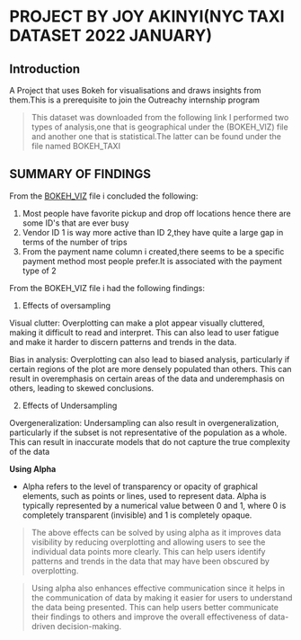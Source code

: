 # PROJECT BY JOY AKINYI(NYC TAXI DATASET 2022 JANUARY)
## Introduction
A Project that uses Bokeh for visualisations and draws insights from them.This is a prerequisite to join the Outreachy internship program
> This dataset was downloaded from the following link
I performed two types of analysis,one that is geographical under the (BOKEH_VIZ) file and another one that is statistical.The latter can be found under the file named BOKEH_TAXI
## SUMMARY OF FINDINGS
From the [BOKEH_VIZ](./BOKEH_VIZ.ipynb) file i concluded the following:

1. Most people have favorite pickup and drop off locations hence there are some ID's that are ever busy
2. Vendor ID 1 is way more active than ID 2,they have quite a large gap in terms of the number of trips
3. From the payment name column i created,there seems to be a specific payment method most people prefer.It is associated with the payment type of 2



From the BOKEH_VIZ file i had the following findings:
 1. Effects of oversampling

Visual clutter: Overplotting can make a plot appear visually cluttered, making it difficult to read and interpret. This can also lead to user fatigue and make it harder to discern patterns and trends in the data.

Bias in analysis: Overplotting can also lead to biased analysis, particularly if certain regions of the plot are more densely populated than others. This can result in overemphasis on certain areas of the data and underemphasis on others, leading to skewed conclusions.

2. Effects of Undersampling

Overgeneralization: Undersampling can also result in overgeneralization, particularly if the subset is not representative of the population as a whole. This can result in inaccurate models that do not capture the true complexity of the data


 **Using Alpha**
 
 - Alpha refers to the level of transparency or opacity of graphical elements, such as points or lines, used to represent data. Alpha is typically represented by a       numerical value between 0 and 1, where 0 is completely transparent (invisible) and 1 is completely opaque.

> The above effects can be solved by using alpha as it improves data visibility by reducing overplotting and allowing users to see the individual data points more clearly. This can help users identify patterns and trends in the data that may have been obscured by overplotting.

> Using alpha also enhances effective communication since it helps in the communication of data by making it easier for users to understand the data being presented. This can help users better communicate their findings to others and improve the overall effectiveness of data-driven decision-making.

